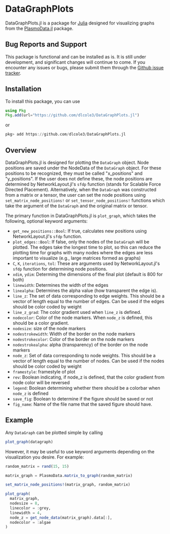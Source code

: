 # DataGraphPlots

DataGraphPlots.jl is a package for [Julia](https://julialang.org/) designed for visualizing graphs from the [PlasmoData.jl](https://github.com/zavalab/PlasmoData.jl) package. 

## Bug Reports and Support

This package is functional and can be installed as is. It is still under development, and significant changes will continue to come. If you encounter any issues or bugs, please submit them through the [Github issue tracker](https://github.com/dlcole3/DataGraphPlots.jl/issues). 

## Installation

To install this package, you can use 

```julia
using Pkg
Pkg.add(url="https://github.com/dlcole3/DataGraphPlots.jl")
```

or

```julia
pkg> add https://github.com/dlcole3/DataGraphPlots.jl
```

## Overview

DataGraphPlots.jl is designed for plotting the `DataGraph` object. Node positions are saved under the NodeData of the `DataGraph` object. For these positions to be recognized, they must be called "x_positions" and "y_positions". If the user does not define these, the node positions are determined by NetworkLayout.jl's `sfdp` function (stands for Scalable Force Directed Placement). Alternatively, when the `DataGraph` was constructed from a matrix or a tensor, the user can set the node positions using `set_matrix_node_positions!` or `set_tensor_node_positions!` functions which take the argument of the `DataGraph` and the original matrix or tensor. 

The primary function in DataGraphPlots.jl is `plot_graph`, which takes the following, optional keyword arguments:

 * `get_new_positions::Bool`: If true, calculates new positions using NetworkLayout.jl's `sfdp` function. 
 * `plot_edges::Bool`: If false, only the nodes of the `DataGraph` will be plotted. The edges take the longest time to plot, so this can reduce the plotting time for graphs with many nodes where the edges are less important to visualize (e.g., large matrices formed as graphs)
 * `C`, `K`, `iterations`, `tol`: These are arguments used by NetworkLayout.jl's `sfdp` function for determining node positions.
 * `xdim`, `ydim`: Determing the dimensions of the final plot (default is 800 for both)
 * `linewidth`: Determines the width of the edges
 * `linealpha`: Determines the alpha value (how transparent the edge is). 
 * `line_z`: The set of data corresponding to edge weights. This should be a vector of length equal to the number of edges. Can be used if the edges should be color coded by weight
 * `line_z_grad`: The color gradient used when `line_z` is defined.
 * `nodecolor`: Color of the node markers. When `node_z` is defined, this should be a color gradient.
 * `nodesize`: size of the node markers
 * `nodestrokewidth`: Width of the border on the node markers
 * `nodestrokecolor`: Color of the border on the node markers
 * `nodestrokealpha`: alpha (transparency) of the border on the node markers
 * `node_z`: Set of data corresponding to node weights. This should be a vector of length equal to the number of nodes. Can be used if the nodes should be color coded by weight
 * `framestyle`: framestyle of plot
 * `rev`: Boolean indicating, if node_z is defined, that the color gradient from node color will be reversed
 * `legend`: Boolean determining whether there should be a colorbar when `node_z` is defined
 * `save_fig`: Boolean to determine if the figure should be saved or not
 * `fig_name`: Name of the file name that the saved figure should have. 

 ## Example

 Any `DataGraph` can be plotted simple by calling 

 ```julia
plot_graph(datagraph)
 ```

 However, it may be useful to use keyword arguments depending on the visualization you desire. For example:

 ```julia
random_matrix = rand(15, 15)

matrix_graph = PlasmoData.matrix_to_graph(random_matrix)

set_matrix_node_positions!(matrix_graph, random_matrix)

plot_graph(
   matrix_graph, 
   nodesize = 8, 
   linecolor = :grey, 
   linewidth = 4, 
   node_z = get_node_data(matrix_graph).data[:],
   nodecolor = :algae
)
 ```
